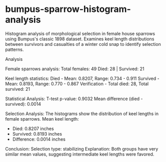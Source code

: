 # bumpus-sparrow-histogram-analysis
Histogram analysis of morphological selection in female house sparrows using Bumpus's classic 1898 dataset. Examines keel length distributions between survivors and casualties of a winter cold snap to identify selection patterns.

Analysis

Female sparrows analysis:
Total females: 49
Died: 28 | Survived: 21

Keel length statistics:
Died - Mean: 0.8207, Range: 0.734 - 0.911
Survived - Mean: 0.8193, Range: 0.770 - 0.867
Verification - Total died: 28, Total survived: 21

Statistical Analysis:
T-test p-value: 0.9032
Mean difference (died - survived): 0.0014

Selection Analysis:
The histograms show the distribution of keel lengths in female sparrows.
Mean keel length:
- Died: 0.8207 inches
- Survived: 0.8193 inches
- Difference: 0.0014 inches

Conclusion:
Selection type: stabilizing
Explanation: Both groups have very similar mean values, suggesting intermediate keel lengths were favored.